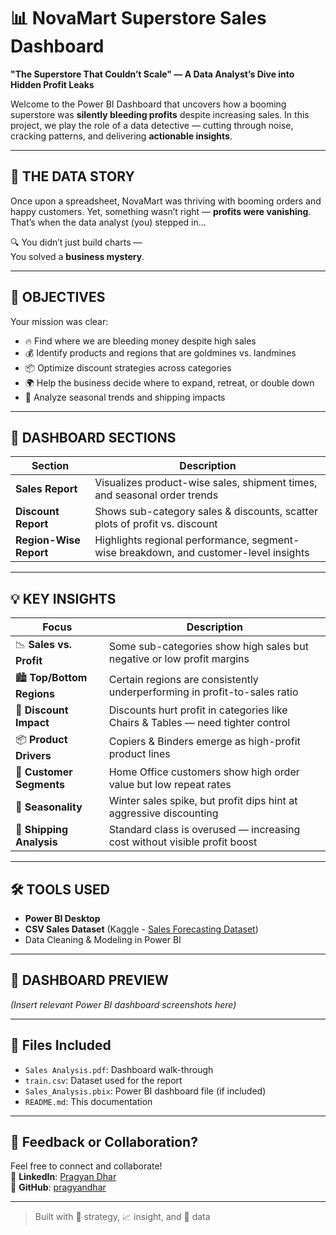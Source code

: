 # 📊 NovaMart Superstore Sales Dashboard

**"The Superstore That Couldn’t Scale" — A Data Analyst’s Dive into Hidden Profit Leaks**

Welcome to the Power BI Dashboard that uncovers how a booming superstore was **silently bleeding profits** despite increasing sales. In this project, we play the role of a data detective — cutting through noise, cracking patterns, and delivering **actionable insights**.

---

## 🧠 THE DATA STORY

Once upon a spreadsheet, NovaMart was thriving with booming orders and happy customers. Yet, something wasn’t right — **profits were vanishing**. That’s when the data analyst (you) stepped in...

🔍 You didn’t just build charts —  
You solved a **business mystery**.

---

## 🎯 OBJECTIVES

Your mission was clear:
- 🔥 Find where we are bleeding money despite high sales
- 💰 Identify products and regions that are goldmines vs. landmines
- 📦 Optimize discount strategies across categories
- 🌍 Help the business decide where to expand, retreat, or double down
- 📅 Analyze seasonal trends and shipping impacts

---

## 📌 DASHBOARD SECTIONS

| Section | Description |
|--------|-------------|
| **Sales Report** | Visualizes product-wise sales, shipment times, and seasonal order trends |
| **Discount Report** | Shows sub-category sales & discounts, scatter plots of profit vs. discount |
| **Region-Wise Report** | Highlights regional performance, segment-wise breakdown, and customer-level insights |

---

## 💡 KEY INSIGHTS

| Focus | Description |
|-------|-------------|
| 📉 **Sales vs. Profit** | Some sub-categories show high sales but negative or low profit margins |
| 🏙️ **Top/Bottom Regions** | Certain regions are consistently underperforming in profit-to-sales ratio |
| 💸 **Discount Impact** | Discounts hurt profit in categories like Chairs & Tables — need tighter control |
| 📦 **Product Drivers** | Copiers & Binders emerge as high-profit product lines |
| 👥 **Customer Segments** | Home Office customers show high order value but low repeat rates |
| 📅 **Seasonality** | Winter sales spike, but profit dips hint at aggressive discounting |
| 🚚 **Shipping Analysis** | Standard class is overused — increasing cost without visible profit boost |

---

## 🛠 TOOLS USED

- **Power BI Desktop**
- **CSV Sales Dataset** (Kaggle - [Sales Forecasting Dataset](https://www.kaggle.com/datasets/rohitsahoo/sales-forecasting))
- Data Cleaning & Modeling in Power BI

---

## 📸 DASHBOARD PREVIEW

*(Insert relevant Power BI dashboard screenshots here)*

---

## 📁 Files Included

- `Sales Analysis.pdf`: Dashboard walk-through
- `train.csv`: Dataset used for the report
- `Sales_Analysis.pbix`: Power BI dashboard file (if included)
- `README.md`: This documentation

---

## 🙌 Feedback or Collaboration?

Feel free to connect and collaborate!  
📩 **LinkedIn**: [Pragyan Dhar](https://www.linkedin.com/in/pragyan-dhar-b98696313/)  
🐙 **GitHub**: [pragyandhar](https://github.com/pragyandhar)

---

> Built with 🧠 strategy, 📈 insight, and 💙 data
